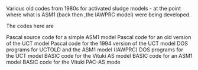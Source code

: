 Various old codes from 1980s for activated sludge models - at the point where what is ASM1 (back then ,the IAWPRC model) were being developed.

The codes here are

Pascal source code for a simple ASM1 model
Pascal code for an old version of the UCT model
Pascal code for the 1994 version of the UCT model
DOS programs for UCTOLD and the ASM1 model (IAWPRC)
DOS programs for the UCT model
BASIC code for the Vituki AS model
BASIC code for an ASM1 model
BASIC code for the Vituki PAC-AS mode
